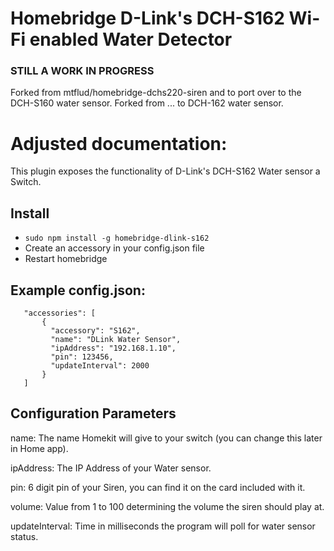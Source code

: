 
# Homebridge D-Link's DCH-S162 Wi-Fi enabled Water Detector

### STILL A WORK IN PROGRESS
Forked from mtflud/homebridge-dchs220-siren and to port over to the DCH-S160 water sensor.
Forked from ... to DCH-162 water sensor.

# Adjusted documentation:

This plugin exposes the functionality of D-Link's DCH-S162 Water sensor a Switch.

## Install

 * ```sudo npm install -g homebridge-dlink-s162```
* Create an accessory in your config.json file
* Restart homebridge

## Example config.json:

 ```
    "accessories": [
        {
          "accessory": "S162",
          "name": "DLink Water Sensor",
          "ipAddress": "192.168.1.10",
          "pin": 123456,
          "updateInterval": 2000
        }
    ]

```



## Configuration Parameters
name: The name Homekit will give to your switch (you can change this later in Home app).

ipAddress: The IP Address of your Water sensor.

pin: 6 digit pin of your Siren, you can find it on the card included with it.

volume: Value from 1 to 100 determining the volume the siren should play at.

updateInterval: Time in milliseconds the program will poll for water sensor status.
